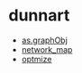 # dunnart



+ [as.graphObj](dunnart/as.graphObj.1) 
+ [network_map](dunnart/network_map.1) 
+ [optmize](dunnart/optmize.1) 
